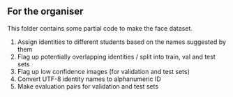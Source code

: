 ## For the organiser

This folder contains some partial code to make the face dataset.
1. Assign identities to different students based on the names suggested by them
2. Flag up potentially overlapping identities / split into train, val and test sets
3. Flag up low confidence images (for validation and test sets)
4. Convert UTF-8 identity names to alphanumeric ID
5. Make evaluation pairs for validation and test sets